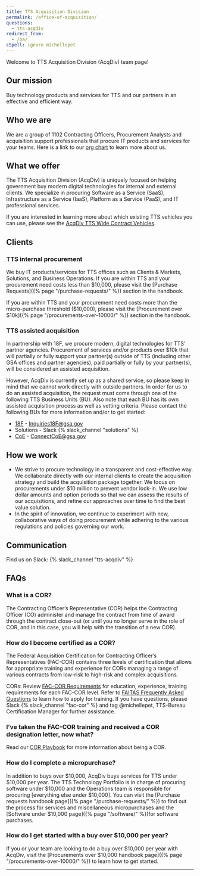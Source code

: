 ```yaml
---
title: TTS Acquisition Division
permalink: /office-of-acquisition/
questions:
  - tts-acqdiv
redirect_from:
  - /oa/
cSpell: ignore michellepet
---
```


Welcome to TTS Acquisition Division (AcqDiv) team page!

## Our mission

Buy technology products and services for TTS and our partners in an effective
and efficient way.

## Who we are

We are a group of 1102 Contracting Officers, Procurement Analysts and
acquisition support professionals that procure IT products and services for your
teams. Here is a link to our
[org chart](https://docs.google.com/presentation/d/1YQr18Najc9_IKlJnrhA-3pEIrkMinri0nivvatMRbmk/edit#slide=id.g5d7a537eb8_0_0)
to learn more about us.

## What we offer

The TTS Acquisition Division (AcqDiv) is uniquely focused on helping government buy
modern digital technologies for internal and external clients. We specialize in
procuring Software as a Service (SaaS), Infrastructure as a Service (IaaS),
Platform as a Service (PaaS), and IT professional services.

If you are interested in learning more about which existing TTS vehicles you can
use, please see the
[AcqDiv TTS Wide Contract Vehicles](https://docs.google.com/spreadsheets/d/1SfgL5tOh0ez-dT4VTSO7e3q-x8oAgWcYXnbqOA9M7zQ/edit#gid=0).

## Clients

### TTS internal procurement

We buy IT products/services for TTS offices such as Clients & Markets,
Solutions, and Business Operations. If you are within TTS and your procurement
need costs less than $10,000, please visit the [Purchase
Requests]({% page "/purchase-requests/" %}) section in the handbook.

If you are within TTS and your procurement need costs more than the
micro-purchase threshold ($10,000), please visit the [Procurement over
$10k]({% page "/procurements-over-10000/" %}) section in the handbook.

### TTS assisted acquisition

In partnership with 18F, we procure modern, digital technologies for TTS’
partner agencies. Procurement of services and/or products over $10k that will
partially or fully support your partner(s) outside of TTS (including other GSA
offices and partner agencies), paid partially or fully by your partner(s), will
be considered an assisted acquisition.

However, AcqDiv is currently set up as a shared service, so please keep in mind that
we cannot work directly with outside partners. In order for us to do an assisted
acquisition, the request must come through one of the following TTS Business
Units (BU). Also note that each BU has its own assisted acquisition process as
well as vetting criteria. Please contact the following BUs for more information
and/or to get started:

- [18F](https://docs.google.com/presentation/d/1RIxGEtQ4vMEfcdx8JYXQ_U5-uTMTu1Ffi-UNur1XKHQ/edit#slide=id.p) -
  Inquiries18F@gsa.gov
- Solutions - Slack {% slack_channel "solutions" %}
- [CoE](https://coe.gsa.gov/) - ConnectCoE@gsa.gov

## How we work

- We strive to procure technology in a transparent and cost-effective way. We
  collaborate directly with our internal clients to create the acquisition
  strategy and build the acquisition package together. We focus on procurements
  under $10 million to prevent vendor lock-in. We use low dollar amounts and
  option periods so that we can assess the results of our acquisitions, and
  refine our approaches over time to find the best value solution.
- In the spirit of innovation, we continue to experiment with new, collaborative
  ways of doing procurement while adhering to the various regulations and
  policies governing our work.

## Communication

Find us on Slack: {% slack_channel "tts-acqdiv" %}

## FAQs

### What is a COR?

The Contracting Officer’s Representative (COR) helps the Contracting Officer
(CO) administer and manage the contract from time of award through the contract
close-out (or until you no longer serve in the role of COR, and in this case,
you will help with the transition of a new COR).

### How do I become certified as a COR?

The Federal Acquisition Certification for Contracting Officer’s Representatives
(FAC-COR) contains three levels of certification that allows for appropriate
training and experience for CORs managing a range of various contracts from
low-risk to high-risk and complex acquisitions.

CORs: Review
[FAC-COR Requirements](https://docs.google.com/document/d/1HzbEv6yQn6pWYl1MDImeLW6ShedcRsekSCBe54Nsnc8/edit#heading=h.aizxbe137goh)
for education, experience, training requirements for each FAC-COR level. Refer
to
[FAITAS Frequently Asked Questions](https://drive.google.com/file/d/185q29ESV_h8zj4U2UscdH0rVxoSGnpSJ/view)
to learn how to apply for training. If you have questions, please Slack
{% slack_channel "fac-cor" %} and tag @michellepet, TTS-Bureau Certification
Manager for further assistance.

### I’ve taken the FAC-COR training and received a COR designation letter, now what?

Read our
[COR Playbook](https://docs.google.com/document/d/14xOFvIGwlG0Gbd52o1D4AyJ52RqzHpX91nfEYJKu5qQ/edit#heading=h.xrhdot1js74c)
for more information about being a COR.

### How do I complete a micropurchase?

In addition to buys over $10,000, AcqDiv buys services for TTS under $10,000 per
year. The TTS Technology Portfolio is in charge of procuring software under
$10,000 and the Operations team is responsible for procuring [everything else
under $10,000]. You can visit the [Purchase requests handbook
page]({% page "/purchase-requests/" %}) to find out the process for services and
miscellaneous micropurchases and the [Software under $10,000
page]({% page "/software/" %})for software purchases.

### How do I get started with a buy over $10,000 per year?

If you or your team are looking to do a buy over $10,000 per year with AcqDiv, visit
the [Procurements over $10,000 handbook
page]({% page "/procurements-over-10000/" %}) to learn how to get started.

---
